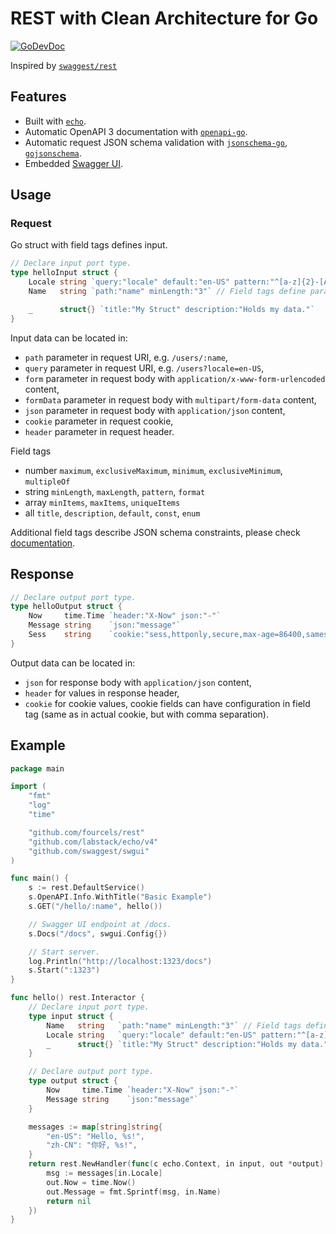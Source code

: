 # REST with Clean Architecture for Go

[![GoDevDoc](https://img.shields.io/badge/dev-doc-00ADD8?logo=go)](https://pkg.go.dev/github.com/fourcels/rest)

Inspired by [`swaggest/rest`](https://github.com/swaggest/rest)

## Features

- Built with [`echo`](https://github.com/labstack/echo).
- Automatic OpenAPI 3 documentation with
  [`openapi-go`](https://github.com/swaggest/openapi-go).
- Automatic request JSON schema validation with
  [`jsonschema-go`](https://github.com/swaggest/jsonschema-go),
  [`gojsonschema`](https://github.com/xeipuuv/gojsonschema).
- Embedded [Swagger UI](https://swagger.io/tools/swagger-ui/).

## Usage

### Request

Go struct with field tags defines input.

```go
// Declare input port type.
type helloInput struct {
    Locale string `query:"locale" default:"en-US" pattern:"^[a-z]{2}-[A-Z]{2}$" enum:"zh-CN,en-US"`
    Name   string `path:"name" minLength:"3"` // Field tags define parameter location and JSON schema constraints.

    _      struct{} `title:"My Struct" description:"Holds my data."`
}
```

Input data can be located in:

- `path` parameter in request URI, e.g. `/users/:name`,
- `query` parameter in request URI, e.g. `/users?locale=en-US`,
- `form` parameter in request body with `application/x-www-form-urlencoded`
  content,
- `formData` parameter in request body with `multipart/form-data` content,
- `json` parameter in request body with `application/json` content,
- `cookie` parameter in request cookie,
- `header` parameter in request header.

Field tags

- number `maximum`, `exclusiveMaximum`, `minimum`, `exclusiveMinimum`,
  `multipleOf`
- string `minLength`, `maxLength`, `pattern`, `format`
- array `minItems`, `maxItems`, `uniqueItems`
- all `title`, `description`, `default`, `const`, `enum`

Additional field tags describe JSON schema constraints, please check
[documentation](https://github.com/swaggest/jsonschema-go#field-tags).

## Response

```go
// Declare output port type.
type helloOutput struct {
    Now     time.Time `header:"X-Now" json:"-"`
    Message string    `json:"message"`
    Sess    string    `cookie:"sess,httponly,secure,max-age=86400,samesite=lax"`
}
```

Output data can be located in:

- `json` for response body with `application/json` content,
- `header` for values in response header,
- `cookie` for cookie values, cookie fields can have configuration in field tag
  (same as in actual cookie, but with comma separation).

## Example

```go
package main

import (
	"fmt"
	"log"
	"time"

	"github.com/fourcels/rest"
	"github.com/labstack/echo/v4"
	"github.com/swaggest/swgui"
)

func main() {
	s := rest.DefaultService()
	s.OpenAPI.Info.WithTitle("Basic Example")
	s.GET("/hello/:name", hello())

	// Swagger UI endpoint at /docs.
	s.Docs("/docs", swgui.Config{})

	// Start server.
	log.Println("http://localhost:1323/docs")
	s.Start(":1323")
}

func hello() rest.Interactor {
	// Declare input port type.
	type input struct {
		Name   string   `path:"name" minLength:"3"` // Field tags define parameter
		Locale string   `query:"locale" default:"en-US" pattern:"^[a-z]{2}-[A-Z]{2}$" enum:"zh-CN,en-US"`
		_      struct{} `title:"My Struct" description:"Holds my data."`
	}

	// Declare output port type.
	type output struct {
		Now     time.Time `header:"X-Now" json:"-"`
		Message string    `json:"message"`
	}

	messages := map[string]string{
		"en-US": "Hello, %s!",
		"zh-CN": "你好, %s!",
	}
	return rest.NewHandler(func(c echo.Context, in input, out *output) error {
		msg := messages[in.Locale]
		out.Now = time.Now()
		out.Message = fmt.Sprintf(msg, in.Name)
		return nil
	})
}
```
